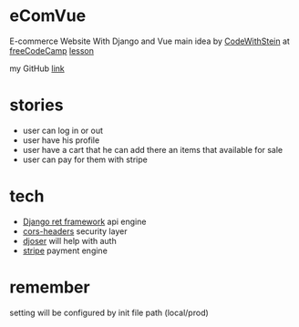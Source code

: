 # eComVue

E-commerce Website With Django and Vue main idea by [CodeWithStein](https://www.youtube.com/c/CodeWithStein)
at [freeCodeCamp](freeCodeCamp.org) [lesson](https://www.youtube.com/watch?v=Yg5zkd9nm6w&ab_channel=freeCodeCamp.org)

my GitHub [link](https://github.com/Anton6896/eComVue) 

# stories

* user can log in or out
* user have his profile
* user have a cart that he can add there an items that available for sale
* user can pay for them with stripe

# tech

* [Django ret framework](https://www.django-rest-framework.org/) api engine
* [cors-headers](https://pypi.org/project/django-cors-headers/) security layer
* [djoser](https://djoser.readthedocs.io/en/latest/getting_started.html) will help with auth
* [stripe](https://stripe.com/docs) payment engine

# remember

setting will be configured by init file path (local/prod)
